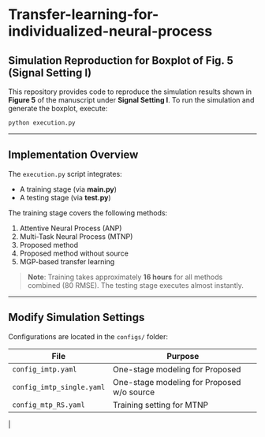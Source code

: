 # Transfer-learning-for-individualized-neural-process

## Simulation Reproduction for Boxplot of Fig. 5 (Signal Setting I)

This repository provides code to reproduce the simulation results shown in **Figure 5** of the manuscript under **Signal Setting I**. To run the simulation and generate the boxplot, execute:

```bash
python execution.py
```

---

## Implementation Overview

The `execution.py` script integrates:
- A training stage (via **main.py**)
- A testing stage (via **test.py**)

The training stage covers the following methods:
1. Attentive Neural Process (ANP)
2. Multi-Task Neural Process (MTNP)
3. Proposed method
4. Proposed method without source
5. MGP-based transfer learning

> **Note**: Training takes approximately **16 hours** for all methods combined (80 RMSE). The testing stage executes almost instantly.

---

## Modify Simulation Settings

Configurations are located in the `configs/` folder:

| File                          | Purpose                                      |
|------------------------------|----------------------------------------------|
| `config_imtp.yaml`           | One-stage modeling for Proposed              |
| `config_imtp_single.yaml`    | One-stage modeling for Proposed w/o source   |
| `config_mtp_RS.yaml`         | Training setting for MTNP                    |
|


